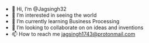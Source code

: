 - 👋 Hi, I’m @Jagsingh32
- 👀 I’m interested in seeing the world 
- 🌱 I’m currently learning Business Processing 
- 💞️ I’m looking to collaborate on on ideas and inventions 
- 📫 How to reach me jagsingh1743@protonmail.com

<!---
Jagsingh32/Jagsingh32 is a ✨ special ✨ 

